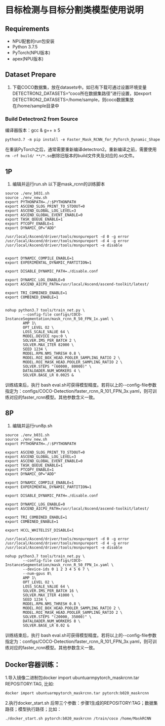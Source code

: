 # 目标检测与目标分割类模型使用说明

## Requirements
* NPU配套的run包安装
* Python 3.7.5
* PyTorch(NPU版本)
* apex(NPU版本)


## Dataset Prepare
1. 下载COCO数据集，放在datasets中。如已有下载可通过设置环境变量DETECTRON2_DATASETS=“coco所在数据集路径”进行设置，如export DETECTRON2_DATASETS=/home/sample，则coco数据集放在/home/sample目录中

### Build Detectron2 from Source

编译器版本：gcc & g++ ≥ 5
```
python3.7 -m pip install -e Faster_Mask_RCNN_for_PyTorch_Dynamic_Shape

```
在重装PyTorch之后，通常需要重新编译detectron2。重新编译之前，需要使用`rm -rf build/ **/*.so`删除旧版本的build文件夹及对应的.so文件。

## 1P
1. 编辑并运行run.sh
以下是mask_rcnn的训练脚本

```
source ./env_b031.sh
source ./env_new.sh
export PYTHONPATH=./:$PYTHONPATH
export ASCEND_SLOG_PRINT_TO_STDOUT=0
export ASCEND_GLOBAL_LOG_LEVEL=3
export ASCEND_GLOBAL_EVENT_ENABLE=0
export TASK_QUEUE_ENABLE=1
export PTCOPY_ENABLE=1
export DYNAMIC_OP="ADD"

/usr/local/Ascend/driver/tools/msnpureport -d 0 -g error
/usr/local/Ascend/driver/tools/msnpureport -d 4 -g error
/usr/local/Ascend/driver/tools/msnpureport -e disable


export DYNAMIC_COMPILE_ENABLE=1
export EXPERIMENTAL_DYNAMIC_PARTITION=1

export DISABLE_DYNAMIC_PATH=./disable.conf

export DYNAMIC_LOG_ENABLE=0
export ASCEND_AICPU_PATH=/usr/local/Ascend/ascend-toolkit/latest/

export TRI_COMBINED_ENABLE=1
export COMBINED_ENABLE=1


nohup python3.7 tools/train_net.py \
        --config-file configs/COCO-InstanceSegmentation/mask_rcnn_R_50_FPN_1x.yaml \
        AMP 1\
        OPT_LEVEL O2 \
        LOSS_SCALE_VALUE 64 \
        MODEL.DEVICE npu:0 \
        SOLVER.IMS_PER_BATCH 2 \
        SOLVER.MAX_ITER 82000 \
        SEED 1234 \
        MODEL.RPN.NMS_THRESH 0.8 \
        MODEL.ROI_BOX_HEAD.POOLER_SAMPLING_RATIO 2 \
        MODEL.ROI_MASK_HEAD.POOLER_SAMPLING_RATIO 2 \
        SOLVER.STEPS "(60000, 80000)" \
        DATALOADER.NUM_WORKERS 4 \
        SOLVER.BASE_LR 0.0025 &
```
训练结束后，执行 bash eval.sh可获得模型精度。若将以上的--config-file参数指定为：configs/COCO-Detection/faster_rcnn_R_101_FPN_3x.yaml，则可训练对应的faster_rcnn模型。其他参数含义一致。

## 8P
1. 编辑并运行run8p.sh

```
source ./env_b031.sh
source ./env_new.sh
export PYTHONPATH=./:$PYTHONPATH

export ASCEND_SLOG_PRINT_TO_STDOUT=0
export ASCEND_GLOBAL_LOG_LEVEL=3
export ASCEND_GLOBAL_EVENT_ENABLE=0
export TASK_QUEUE_ENABLE=1
export PTCOPY_ENABLE=1
export DYNAMIC_OP="ADD"

export DYNAMIC_COMPILE_ENABLE=1
export EXPERIMENTAL_DYNAMIC_PARTITION=1

export DISABLE_DYNAMIC_PATH=./disable.conf

export DYNAMIC_LOG_ENABLE=0
export ASCEND_AICPU_PATH=/usr/local/Ascend/ascend-toolkit/latest/

export TRI_COMBINED_ENABLE=1
export COMBINED_ENABLE=1

export HCCL_WHITELIST_DISABLE=1

/usr/local/Ascend/driver/tools/msnpureport -d 0 -g error
/usr/local/Ascend/driver/tools/msnpureport -d 4 -g error
/usr/local/Ascend/driver/tools/msnpureport -e disable

nohup python3.7 tools/train_net.py \
        --config-file configs/COCO-InstanceSegmentation/mask_rcnn_R_50_FPN_1x.yaml \
        --device-ids 0 1 2 3 4 5 6 7 \
        --num-gpus 8\
        AMP 1\
        OPT_LEVEL O2 \
        LOSS_SCALE_VALUE 64 \
        SOLVER.IMS_PER_BATCH 16 \
        SOLVER.MAX_ITER 41000 \
        SEED 1234 \
        MODEL.RPN.NMS_THRESH 0.8 \
        MODEL.ROI_BOX_HEAD.POOLER_SAMPLING_RATIO 2 \
        MODEL.ROI_MASK_HEAD.POOLER_SAMPLING_RATIO 2 \
        SOLVER.STEPS "(20000, 35000)" \
        DATALOADER.NUM_WORKERS 8 \
        SOLVER.BASE_LR 0.02 &

```
训练结束后，执行 bash eval.sh可获得模型精度。若将以上的--config-file参数指定为：configs/COCO-Detection/faster_rcnn_R_101_FPN_3x.yaml，则可训练对应的faster_rcnn模型。其他参数含义一致。

## Docker容器训练：

1.导入镜像二进制包docker import ubuntuarmpytorch_maskrcnn.tar REPOSITORY:TAG, 比如:

    docker import ubuntuarmpytorch_maskrcnn.tar pytorch:b020_maskrcnn
2.执行docker_start.sh 后带三个参数：步骤1生成的REPOSITORY:TAG；数据集路径；模型执行路径；比如：

    ./docker_start.sh pytorch:b020_maskrcnn /train/coco /home/MaskRCNN

